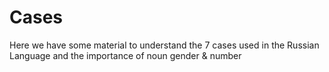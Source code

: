 <h1>Cases</h1>
<p>Here we have some material to understand the 7 cases used in the Russian Language and the importance of noun gender & number</p>

